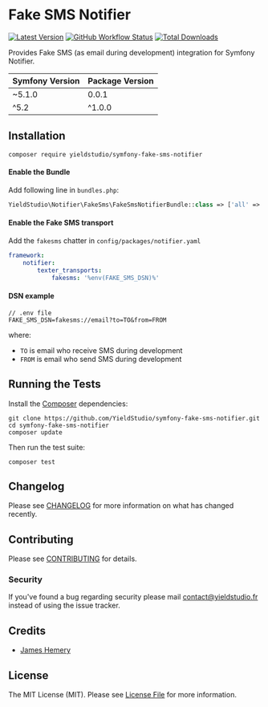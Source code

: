Fake SMS Notifier
====================

[![Latest Version](https://img.shields.io/github/release/yieldstudio/symfony-fake-sms-notifier?style=flat-square)](https://github.com/yieldstudio/symfony-fake-sms-notifier/releases)
[![GitHub Workflow Status](https://img.shields.io/github/workflow/status/yieldstudio/symfony-fake-sms-notifier/tests?style=flat-square)](https://github.com/yieldstudio/symfony-fake-sms-notifier/actions/workflows/tests.yml)
[![Total Downloads](https://img.shields.io/packagist/dt/yieldstudio/symfony-fake-sms-notifier?style=flat-square)](https://packagist.org/packages/yieldstudio/symfony-fake-sms-notifier)

Provides Fake SMS (as email during development) integration for Symfony Notifier.

| Symfony Version | Package Version |
|-----------------|-----------------|
| ~5.1.0          | 0.0.1           |
| ^5.2            | ^1.0.0          |

Installation
-----------

```
composer require yieldstudio/symfony-fake-sms-notifier
```

#### Enable the Bundle

Add following line in `bundles.php`:

```php
YieldStudio\Notifier\FakeSms\FakeSmsNotifierBundle::class => ['all' => true],
```

#### Enable the Fake SMS transport
  
Add the `fakesms` chatter in `config/packages/notifier.yaml`

````yaml
framework:
    notifier:
        texter_transports:
            fakesms: '%env(FAKE_SMS_DSN)%'
````


#### DSN example

```
// .env file
FAKE_SMS_DSN=fakesms://email?to=TO&from=FROM
```

where:
 - `TO` is email who receive SMS during development
 - `FROM` is email who send SMS during development

Running the Tests
---------

Install the [Composer](http://getcomposer.org/) dependencies:

    git clone https://github.com/YieldStudio/symfony-fake-sms-notifier.git
    cd symfony-fake-sms-notifier
    composer update

Then run the test suite:

    composer test

## Changelog

Please see [CHANGELOG](CHANGELOG.md) for more information on what has changed recently.

## Contributing

Please see [CONTRIBUTING](CONTRIBUTING.md) for details.

### Security

If you've found a bug regarding security please mail [contact@yieldstudio.fr](mailto:contact@yieldstudio.fr) instead of using the issue tracker.

## Credits

- [James Hemery](https://github.com/jameshemery)

## License

The MIT License (MIT). Please see [License File](LICENSE.md) for more information.
